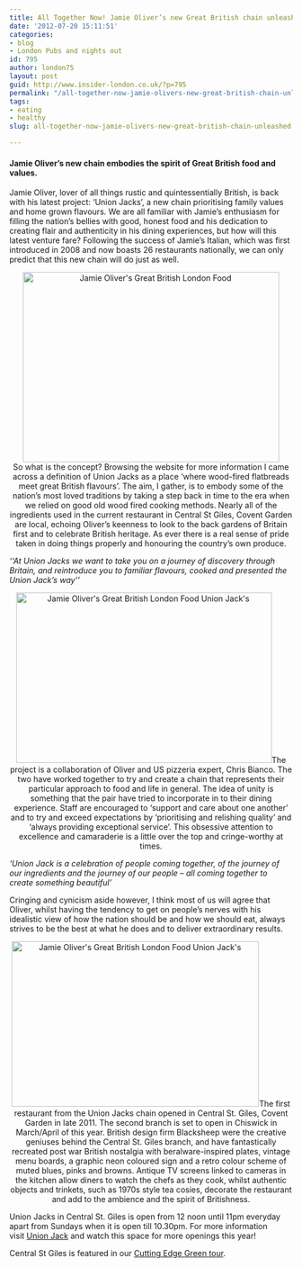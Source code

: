 ```yaml
---
title: All Together Now! Jamie Oliver’s new Great British chain unleashed.
date: '2012-07-20 15:11:51'
categories:
- blog
- London Pubs and nights out
id: 795
author: london75
layout: post
guid: http://www.insider-london.co.uk/?p=795
permalink: "/all-together-now-jamie-olivers-new-great-british-chain-unleashed/"
tags:
- eating
- healthy
slug: all-together-now-jamie-olivers-new-great-british-chain-unleashed

---
```

#### **Jamie Oliver’s new chain embodies the spirit of Great British food and values.**

<div>
  <p>
    Jamie Oliver, lover of all things rustic and quintessentially British, is back with his latest project: ‘Union Jacks’, a new chain prioritising family values and home grown flavours. We are all familiar with Jamie’s enthusiasm for filling the nation’s bellies with good, honest food and his dedication to creating flair and authenticity in his dining experiences, but how will this latest venture fare? Following the success of Jamie’s Italian, which was first introduced in 2008 and now boasts 26 restaurants nationally, we can only predict that this new chain will do just as well.
  </p>
  
  <p style="text-align: center">
    <img class="aligncenter" src="http://2.bp.blogspot.com/-aaYtLb7IIHo/TyYJISn9KfI/AAAAAAAAJns/UG2stlaabeg/s1600/Union-Jacks-by-Blacksheep-for-Jamie-Oliver_8.jpg?__SQUARESPACE_CACHEVERSION=1329666538091" alt="Jamie Oliver's Great British London Food " width="456" height="338" /><br /> So what is the concept? Browsing the website for more information I came across a definition of Union Jacks as a place ‘where wood-fired flatbreads meet great British flavours’. The aim, I gather, is to embody some of the nation’s most loved traditions by taking a step back in time to the era when we relied on good old wood fired cooking methods. Nearly all of the ingredients used in the current restaurant in Central St Giles, Covent Garden are local, echoing Oliver’s keenness to look to the back gardens of Britain first and to celebrate British heritage. As ever there is a real sense of pride taken in doing things properly and honouring the country’s own produce.
  </p>
  
  <p>
    <em>‘‘At Union Jacks we want to take you on a journey of discovery through Britain, and reintroduce you to familiar flavours, cooked and presented the Union Jack’s way’’</em>
  </p>
  
  <p style="text-align: center">
    <img class="aligncenter" src="http://insidertrends.squarespace.com/storage/UnionJacks_Mezzanine_01-1.jpg?__SQUARESPACE_CACHEVERSION=1329666832867" alt="Jamie Oliver's Great British London Food Union Jack's " width="455" height="303" />The project is a collaboration of Oliver and US pizzeria expert, Chris Bianco. The two have worked together to try and create a chain that represents their particular approach to food and life in general. The idea of unity is something that the pair have tried to incorporate in to their dining experience. Staff are encouraged to ‘support and care about one another’ and to try and exceed expectations by ‘prioritising and relishing quality’ and ‘always providing exceptional service’. This obsessive attention to excellence and camaraderie is a little over the top and cringe-worthy at times.
  </p>
  
  <p>
    <em>‘Union Jack is a celebration of people coming together, of the journey of our ingredients and the journey of our people – all coming together to create something beautiful’</em>
  </p>
  
  <p>
    Cringing and cynicism aside however, I think most of us will agree that Oliver, whilst having the tendency to get on people’s nerves with his idealistic view of how the nation should be and how we should eat, always strives to be the best at what he does and to deliver extraordinary results.
  </p>
  
  <p style="text-align: center">
    <img class="aligncenter" src="http://greatadaptations.org/wp-content/uploads/2012/02/Union-Jacks-Pizza-Jamie-Oliver-1.jpg?__SQUARESPACE_CACHEVERSION=1329667043301" alt="Jamie Oliver's Great British London Food Union Jack's " width="440" height="294" />The first restaurant from the Union Jacks chain opened in Central St. Giles, Covent Garden in late 2011. The second branch is set to open in Chiswick in March/April of this year. British design firm Blacksheep were the creative geniuses behind the Central St. Giles branch, and have fantastically recreated post war British nostalgia with beralware-inspired plates, vintage menu boards, a graphic neon coloured sign and a retro colour scheme of muted blues, pinks and browns. Antique TV screens linked to cameras in the kitchen allow diners to watch the chefs as they cook, whilst authentic objects and trinkets, such as 1970s style tea cosies, decorate the restaurant and add to the ambience and the spirit of Britishness.
  </p>
  
  <p>
    Union Jacks in Central St. Giles is open from 12 noon until 11pm everyday apart from Sundays when it is open till 10.30pm. For more information visit <a href="http://www.unionjacksrestaurants.com/">Union Jack</a> and watch this space for more openings this year!
  </p>
  
  <p>
    Central St Giles is featured in our <a href="http://www.insider-worldwide.com/eco_green_london_tours/">Cutting Edge Green tour</a>.
  </p>
</div>